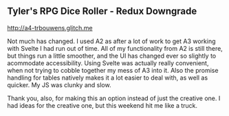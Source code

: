 ## Tyler's RPG Dice Roller - Redux Downgrade

http://a4-trbouwens.glitch.me

Not much has changed. I used A2 as after a lot of work to get A3 working with Svelte I had run out of time. All of my functionality from A2 is still there, but things run a little smoother, and the UI has changed ever so slightly to acommodate accessibility. Using Svelte was actually really convenient, when not trying to cobble together my mess of A3 into it. Also the promise handling for tables natively makes it a lot easier to deal with, as well as quicker. My JS was clunky and slow.

Thank you, also, for making this an option instead of just the creative one. I had ideas for the creative one, but this weekend hit me like a truck.
